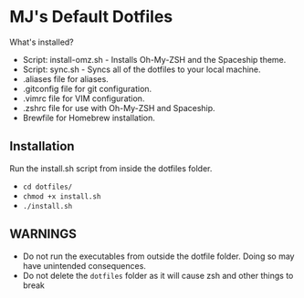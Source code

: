 # MJ's Default Dotfiles
What's installed?
* Script: install-omz.sh - Installs Oh-My-ZSH and the Spaceship theme.
* Script: sync.sh - Syncs all of the dotfiles to your local machine.
* .aliases file for aliases.
* .gitconfig file for git configuration.
* .vimrc file for VIM configuration.
* .zshrc file for use with Oh-My-ZSH and Spaceship.
* Brewfile for Homebrew installation.

## Installation
Run the install.sh script from inside the dotfiles folder. 

- `cd dotfiles/`
- `chmod +x install.sh`
- `./install.sh`

## WARNINGS
- Do not run the executables from outside the dotfile folder. Doing so may have unintended consequences.
- Do not delete the `dotfiles` folder as it will cause zsh and other things to break